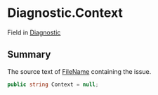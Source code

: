 # Diagnostic.Context

Field in [Diagnostic](/api/csharp/yarn.compiler.diagnostic.md)

## Summary


The source text of  <a href="yarn.compiler.diagnostic.filename.md">FileName</a>  containing the issue.


```csharp
public string Context = null;
```

